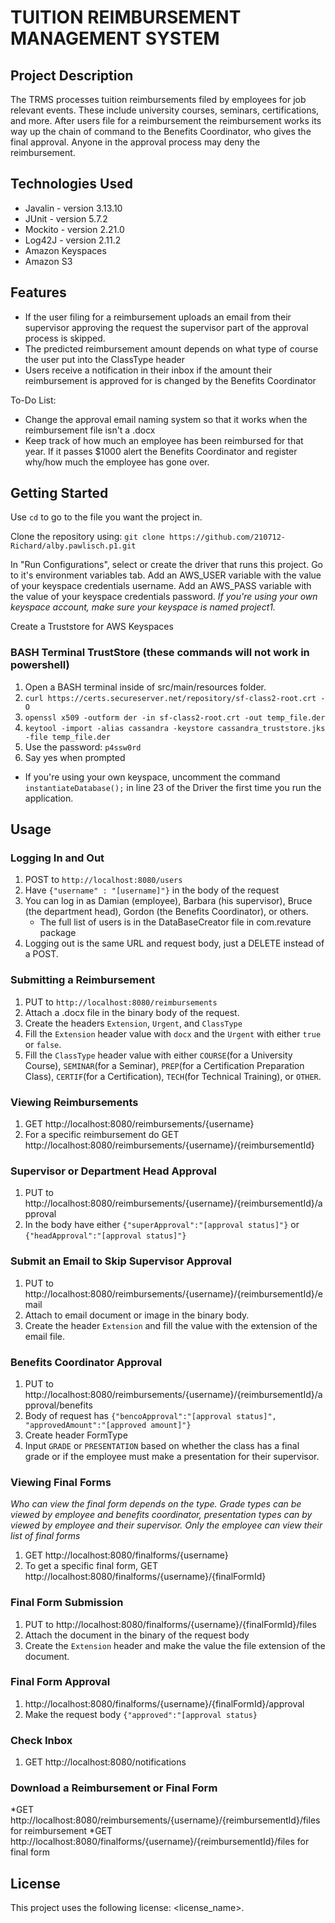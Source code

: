 # TUITION REIMBURSEMENT MANAGEMENT SYSTEM

## Project Description
The TRMS processes tuition reimbursements filed by employees for job relevant events. These include university courses, seminars, certifications, and more. After users file for a reimbursement the reimbursement works its way up the chain of command to the Benefits Coordinator, who gives the final approval. Anyone in the approval process may deny the reimbursement.

## Technologies Used
* Javalin - version 3.13.10
* JUnit - version 5.7.2
* Mockito - version 2.21.0
* Log42J - version 2.11.2 
* Amazon Keyspaces
* Amazon S3

## Features
* If the user filing for a reimbursement uploads an email from their supervisor approving the request the supervisor part of the approval process is skipped.
* The predicted reimbursement amount depends on what type of course the user put into the ClassType header
* Users receive a notification in their inbox if the amount their reimbursement is approved for is changed by the Benefits Coordinator

To-Do List:
* Change the approval email naming system so that it works when the reimbursement file isn't a .docx
* Keep track of how much an employee has been reimbursed for that year. If it passes $1000 alert the Benefits Coordinator and register why/how much the employee has gone over.

## Getting Started
Use `cd` to go to the file you want the project in.

Clone the repository using:
`git clone https://github.com/210712-Richard/alby.pawlisch.p1.git`

In "Run Configurations", select or create the driver that runs this project. Go to it's environment variables tab. Add an AWS_USER variable with the value of your keyspace credentials username. Add an AWS_PASS variable with the value of your keyspace credentials password.
*If you're using your own keyspace account, make sure your keyspace is named project1.*

Create a Truststore for AWS Keyspaces

### BASH Terminal TrustStore (these commands will not work in powershell)
1. Open a BASH terminal inside of src/main/resources folder.
2. `curl https://certs.secureserver.net/repository/sf-class2-root.crt -O`
3. `openssl x509 -outform der -in sf-class2-root.crt -out temp_file.der`
4. `keytool -import -alias cassandra -keystore cassandra_truststore.jks -file temp_file.der`
5. Use the password: `p4ssw0rd`
6. Say yes when prompted

* If you're using your own keyspace, uncomment the command `instantiateDatabase();` in line 23 of the Driver the first time you run the application. 

## Usage

### Logging In and Out
1. POST to `http://localhost:8080/users`
2. Have `{"username" : "[username]"}` in the body of the request
3. You can log in as Damian (employee), Barbara (his supervisor), Bruce (the department head), Gordon (the Benefits Coordinator), or others.
    * The full list of users is in the DataBaseCreator file in com.revature package
4. Logging out is the same URL and request body, just a DELETE instead of a POST.

### Submitting a Reimbursement
1. PUT to `http://localhost:8080/reimbursements`
2. Attach a .docx file in the binary body of the request.
3. Create the headers `Extension`, `Urgent`, and `ClassType`
4. Fill the `Extension` header value with `docx` and the `Urgent` with either `true` or `false`.
5. Fill the `ClassType` header value with either `COURSE`(for a University Course), `SEMINAR`(for a Seminar), `PREP`(for a Certification Preparation Class), `CERTIF`(for a Certification), `TECH`(for Technical Training), or `OTHER`.

### Viewing Reimbursements
1. GET http://localhost:8080/reimbursements/{username}
2. For a specific reimbursement do GET http://localhost:8080/reimbursements/{username}/{reimbursementId}

### Supervisor or Department Head Approval
1. PUT to http://localhost:8080/reimbursements/{username}/{reimbursementId}/approval
2. In the body have either `{"superApproval":"[approval status]"}` or `{"headApproval":"[approval status]"}`

### Submit an Email to Skip Supervisor Approval
1. PUT to http://localhost:8080/reimbursements/{username}/{reimbursementId}/email
2. Attach to email document or image in the binary body.
3. Create the header `Extension` and fill the value with the extension of the email file.

### Benefits Coordinator Approval
1. PUT to http://localhost:8080/reimbursements/{username}/{reimbursementId}/approval/benefits
2. Body of request has `{"bencoApproval":"[approval status]", "approvedAmount":"[approved amount]"}`
3. Create header FormType
4. Input `GRADE` or `PRESENTATION` based on whether the class has a final grade or if the employee must make a presentation for their supervisor.

### Viewing Final Forms
*Who can view the final form depends on the type. Grade types can be viewed by employee and benefits coordinator, presentation types can by viewed by employee and their supervisor. Only the employee can view their list of final forms*
1. GET http://localhost:8080/finalforms/{username}
2. To get a specific final form, GET http://localhost:8080/finalforms/{username}/{finalFormId}

### Final Form Submission
1. PUT to http://localhost:8080/finalforms/{username}/{finalFormId}/files
2. Attach the document in the binary of the request body
3. Create the `Extension` header and make the value the file extension of the document.

### Final Form Approval
1. http://localhost:8080/finalforms/{username}/{finalFormId}/approval
2. Make the request body `{"approved":"[approval status}`

### Check Inbox
1. GET http://localhost:8080/notifications

### Download a Reimbursement or Final Form
*GET http://localhost:8080/reimbursements/{username}/{reimbursementId}/files for reimbursement
*GET http://localhost:8080/finalforms/{username}/{reimbursementId}/files for final form


## License
This project uses the following license: <license_name>.